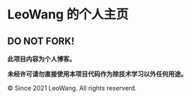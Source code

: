 # LeoWang 的个人主页

## DO NOT FORK!

**此项目内容为个人博客。**

**未经许可请勿直接使用本项目代码作为除技术学习以外任何用途。**

© Since 2021 LeoWang. All rights reserverd.
